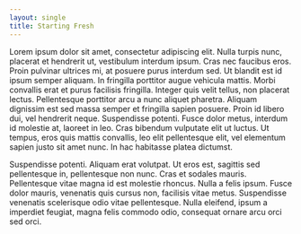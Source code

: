 ```yaml
---
layout: single
title: Starting Fresh
---
```


Lorem ipsum dolor sit amet, consectetur adipiscing elit. Nulla turpis nunc, placerat et hendrerit ut, vestibulum interdum ipsum. Cras nec faucibus eros. Proin pulvinar ultrices mi, at posuere purus interdum sed. Ut blandit est id ipsum semper aliquam. In fringilla porttitor augue vehicula mattis. Morbi convallis erat et purus facilisis fringilla. Integer quis velit tellus, non placerat lectus. Pellentesque porttitor arcu a nunc aliquet pharetra. Aliquam dignissim est sed massa semper et fringilla sapien posuere. Proin id libero dui, vel hendrerit neque. Suspendisse potenti. Fusce dolor metus, interdum id molestie at, laoreet in leo. Cras bibendum vulputate elit ut luctus. Ut tempus, eros quis mattis convallis, leo elit pellentesque elit, vel elementum sapien justo sit amet nunc. In hac habitasse platea dictumst.

Suspendisse potenti. Aliquam erat volutpat. Ut eros est, sagittis sed pellentesque in, pellentesque non nunc. Cras et sodales mauris. Pellentesque vitae magna id est molestie rhoncus. Nulla a felis ipsum. Fusce dolor mauris, venenatis quis cursus non, facilisis vitae metus. Suspendisse venenatis scelerisque odio vitae pellentesque. Nulla eleifend, ipsum a imperdiet feugiat, magna felis commodo odio, consequat ornare arcu orci sed orci.